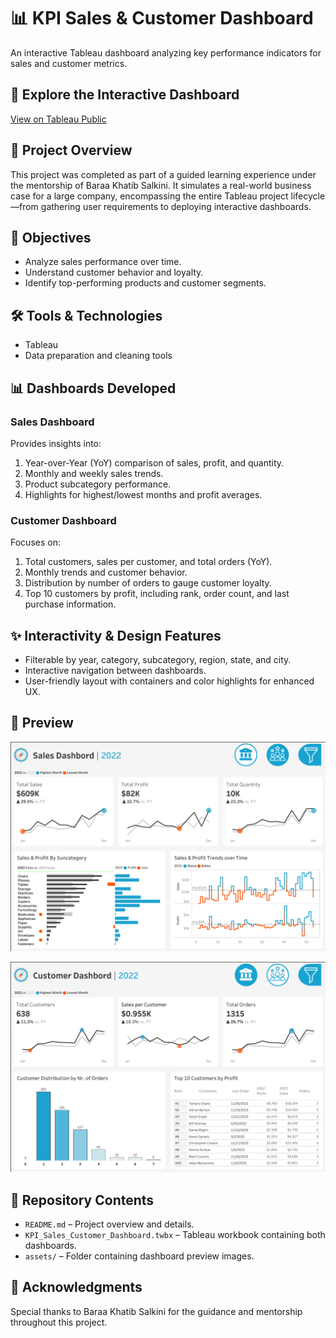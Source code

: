 # 📊 KPI Sales & Customer Dashboard

An interactive Tableau dashboard analyzing key performance indicators for sales and customer metrics.

## 🔗 Explore the Interactive Dashboard

[View on Tableau Public](https://public.tableau.com/app/profile/yevgeniya.agakhanova/viz/KPISales_17421279574960/SalesDashbord)

## 🧭 Project Overview

This project was completed as part of a guided learning experience under the mentorship of Baraa Khatib Salkini. It simulates a real-world business case for a large company, encompassing the entire Tableau project lifecycle—from gathering user requirements to deploying interactive dashboards.

## 🎯 Objectives

- Analyze sales performance over time.
- Understand customer behavior and loyalty.
- Identify top-performing products and customer segments.

## 🛠️ Tools & Technologies

- Tableau
- Data preparation and cleaning tools

## 📊 Dashboards Developed

### **Sales Dashboard**

Provides insights into:

1. Year-over-Year (YoY) comparison of sales, profit, and quantity.
2. Monthly and weekly sales trends.
3. Product subcategory performance.
4. Highlights for highest/lowest months and profit averages.

### **Customer Dashboard**

Focuses on:

1. Total customers, sales per customer, and total orders (YoY).
2. Monthly trends and customer behavior.
3. Distribution by number of orders to gauge customer loyalty.
4. Top 10 customers by profit, including rank, order count, and last purchase information.

## ✨ Interactivity & Design Features

- Filterable by year, category, subcategory, region, state, and city.
- Interactive navigation between dashboards.
- User-friendly layout with containers and color highlights for enhanced UX.

## 📸 Preview

![Sales Dashboard Preview](assets/Sales%20Dashbord.png)

![Customer Dashboard Preview](assets/Customer%20Dashbord.png)

## 📂 Repository Contents

- `README.md` – Project overview and details.
- `KPI_Sales_Customer_Dashboard.twbx` – Tableau workbook containing both dashboards.
- `assets/` – Folder containing dashboard preview images.

## 📝 Acknowledgments

Special thanks to Baraa Khatib Salkini for the guidance and mentorship throughout this project.
